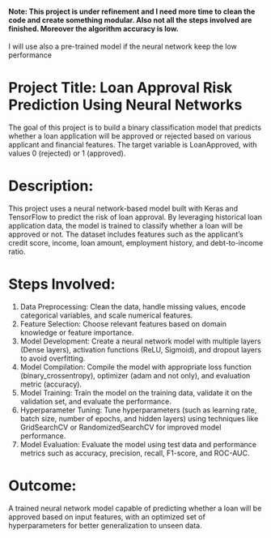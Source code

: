 #### Note: This project is under refinement and I need more time to clean the code and create something modular. Also not all the steps involved are finished. Moreover the algorithm accuracy is low.

I will use also a pre-trained model if the neural network keep the low performance

# Project Title: Loan Approval Risk Prediction Using Neural Networks

The goal of this project is to build a binary classification model that predicts whether a loan application will be approved or rejected based on various applicant and financial features. The target variable is LoanApproved, with values 0 (rejected) or 1 (approved).

# Description: 
This project uses a neural network-based model built with Keras and TensorFlow to predict the risk of loan approval. By leveraging historical loan application data, the model is trained to classify whether a loan will be approved or not. The dataset includes features such as the applicant’s credit score, income, loan amount, employment history, and debt-to-income ratio.

# Steps Involved:

1. Data Preprocessing: Clean the data, handle missing values, encode categorical variables, and scale numerical features.
2. Feature Selection: Choose relevant features based on domain knowledge or feature importance.
3. Model Development: Create a neural network model with multiple layers (Dense layers), activation functions (ReLU, Sigmoid), and dropout layers to avoid overfitting.
4. Model Compilation: Compile the model with appropriate loss function (binary_crossentropy), optimizer (adam and not only), and evaluation metric (accuracy).
5. Model Training: Train the model on the training data, validate it on the validation set, and evaluate the performance.
6. Hyperparameter Tuning: Tune hyperparameters (such as learning rate, batch size, number of epochs, and hidden layers) using techniques like GridSearchCV or RandomizedSearchCV for improved model performance.
8. Model Evaluation: Evaluate the model using test data and performance metrics such as accuracy, precision, recall, F1-score, and ROC-AUC.
   
# Outcome:
A trained neural network model capable of predicting whether a loan will be approved based on input features, with an optimized set of hyperparameters for better generalization to unseen data.
